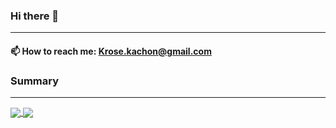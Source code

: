 ### Hi there 👋
---

#### 📫 How to reach me: Krose.kachon@gmail.com

### Summary
---
<a href="#">
  <img align="center" src="https://github-readme-stats.vercel.app/api?username=KevinHoi128&theme=vue&show_icons=true&hide_title=true" />
</a>
<a href="#">
  <img align="center" src="https://github-readme-stats.vercel.app/api/top-langs/?username=KevinHoi128&theme=vue" />
</a>

<!--
**KevinHoi128/KevinHoi128** is a ✨ _special_ ✨ repository because its `README.md` (this file) appears on your GitHub profile.

Here are some ideas to get you started:

- 🔭 I’m currently working on ...
- 🌱 I’m currently learning ...
- 👯 I’m looking to collaborate on ...
- 🤔 I’m looking for help with ...
- 💬 Ask me about ...
- 📫 How to reach me: ...
- 😄 Pronouns: ...
- ⚡ Fun fact: ...
-->
